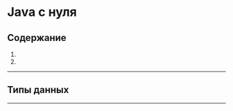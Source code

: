 
# Java c нуля 
## Содержание

1. 
2. 


------------------------------------------------------------------------
## Типы данных


------------------------------------------------------------------------
